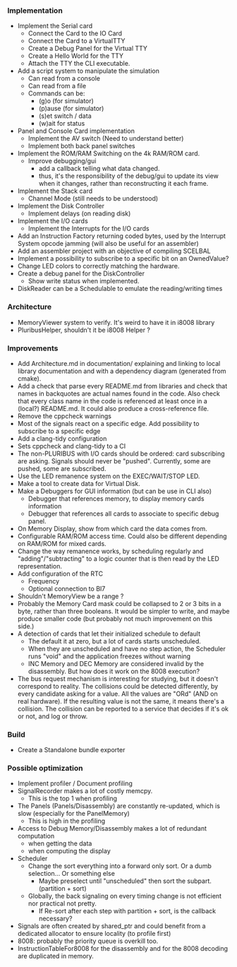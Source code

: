 ### Implementation

* Implement the Serial card
  * Connect the Card to the IO Card
  * Connect the Card to a VirtualTTY
  * Create a Debug Panel for the Virtual TTY
  * Create a Hello World for the TTY
  * Attach the TTY the CLI executable.
* Add a script system to manipulate the simulation
  * Can read from a console
  * Can read from a file
  * Commands can be:
    * (g)o (for simulator)
    * (p)ause (for simulator)
    * (s)et switch / data
    * (w)ait for status
* Panel and Console Card implementation
  * Implement the AV switch (Need to understand better)
  * Implement both back panel switches
* Implement the ROM/RAM Switching on the 4k RAM/ROM card.
  * Improve debugging/gui
    * add a callback telling what data changed.
    * thus, it's the responsibility of the debug/gui to update its view when it changes, rather than
      reconstructing it each frame.
* Implement the Stack card
  * Channel Mode (still needs to be understood)
* Implement the Disk Controller
  * Implement delays (on reading disk)
* Implement the I/O cards
  * Implement the Interrupts for the I/O cards
* Add an Instruction Factory returning coded bytes, used by the Interrupt System opcode jamming (will also be useful for
  an assembler)
* Add an assembler project with an objective of compiling SCELBAL
* Implement a possibility to subscribe to a specific bit on an OwnedValue?
* Change LED colors to correctly matching the hardware.
* Create a debug panel for the DiskController
  * Show write status when implemented.
* DiskReader can be a Schedulable to emulate the reading/writing times

### Architecture

* MemoryViewer system to verify. It's weird to have it in i8008 library
* PluribusHelper, shouldn't it be i8008 Helper ?

### Improvements

* Add Architecture.md in documentation/ explaining and linking to local library documentation
  and with a dependency diagram (generated from cmake).
* Add a check that parse every README.md from libraries and check that names in backquotes
  are actual names found in the code. Also check that every class name in the code is
  referenced at least once in a (local?) README.md. It could also produce a cross-reference file.
* Remove the cppcheck warnings
* Most of the signals react on a specific edge. Add possibility to subscribe to a specific edge
* Add a clang-tidy configuration
* Sets cppcheck and clang-tidy to a CI
* The non-PLURIBUS with I/O cards should be ordered: card subscribing are asking.
  Signals should never be "pushed". Currently, some are pushed, some are subscribed.
* Use the LED remanence system on the EXEC/WAIT/STOP LED.
* Make a tool to create data for Virtual Disk.
* Make a Debuggers for GUI information (but can be use in CLI also)
    * Debugger that references memory, to display memory cards information
    * Debugger that references all cards to associate to specific debug panel.
* On Memory Display, show from which card the data comes from.
* Configurable RAM/ROM access time. Could also be different depending on RAM/ROM for mixed cards.
* Change the way remanence works, by scheduling regularly and "adding"/"subtracting" to a logic counter
  that is then read by the LED representation.
* Add configuration of the RTC
    * Frequency
    * Optional connection to BI7
* Shouldn't MemoryView be a range ?
* Probably the Memory Card mask could be collapsed to 2 or 3 bits in a byte, rather than
  three booleans. It would be simpler to write, and maybe produce smaller code (but
  probably not much improvement on this side.)
* A detection of cards that let their initialized schedule to default
  * The default it at zero, but a lot of cards starts unscheduled.
  * When they are unscheduled and have no step action, the Scheduler runs "void" and
    the application freezes without warning
  * INC Memory and DEC Memory are considered invalid by the disassembly. But how does it
    work on the 8008 execution?
* The bus request mechanism is interesting for studying, but it doesn't correspond to
  reality. The collisions could be detected differently, by every candidate asking for
  a value. All the values are "ORd" (AND on real hardware). If the resulting value
  is not the same, it means there's a collision. The collision can be reported
  to a service that decides if it's ok or not, and log or throw.

### Build

* Create a Standalone bundle exporter

### Possible optimization

* Implement profiler / Document profiling
* SignalRecorder makes a lot of costly memcpy.
    * This is the top 1 when profiling
* The Panels (Panels/Disassembly) are constantly re-updated, which is slow (especially for the PanelMemory)
    * This is high in the profiling
* Access to Debug Memory/Disassembly makes a lot of redundant computation
    * when getting the data
    * when computing the display
* Scheduler
    * Change the sort everything into a forward only sort. Or a dumb selection... Or something else
       * Maybe preselect until "unscheduled" then sort the subpart. (partition + sort)
    * Globally, the back signaling on every timing change is not efficient nor practical not pretty.
      * If Re-sort after each step with partition + sort, is the callback necessary?
* Signals are often created by shared_ptr and could benefit from a dedicated allocator to
  ensure locality (to profile first)
* 8008: probably the priority queue is overkill too.
* InstructionTableFor8008 for the disassembly and for the 8008 decoding are duplicated in memory.
